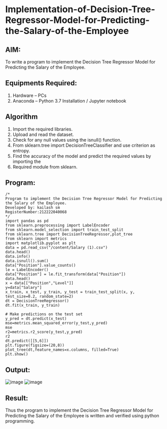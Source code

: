 # Implementation-of-Decision-Tree-Regressor-Model-for-Predicting-the-Salary-of-the-Employee

## AIM:
To write a program to implement the Decision Tree Regressor Model for Predicting the Salary of the Employee.

## Equipments Required:
1. Hardware – PCs
2. Anaconda – Python 3.7 Installation / Jupyter notebook

## Algorithm
1. Import the required libraries.
2. Upload and read the dataset.
3. Check for any null values using the isnull() function.
4. From sklearn.tree import DecisionTreeClassifier and use criterion as entropy.
5. Find the accuracy of the model and predict the required values by importing the
6. Required module from sklearn.

## Program:
```
/*
Program to implement the Decision Tree Regressor Model for Predicting the Salary of the Employee.
Developed by: kailash sm 
RegisterNumber:212222040068
*/
import pandas as pd
from sklearn.preprocessing import LabelEncoder
from sklearn.model_selection import train_test_split
from sklearn.tree import DecisionTreeRegressor,plot_tree
from sklearn import metrics
import matplotlib.pyplot as plt
data = pd.read_csv("/content/Salary (1).csv")
data.head()
data.info()
data.isnull().sum()
data["Position"].value_counts()
le = LabelEncoder()
data["Position"] = le.fit_transform(data["Position"])
data.head()
x = data[["Position","Level"]]
y=data["Salary"]
x_train, x_test, y_train, y_test = train_test_split(x, y, test_size=0.2, random_state=2)
dt = DecisionTreeRegressor()
dt.fit(x_train, y_train)

# Make predictions on the test set
y_pred = dt.predict(x_test)
mse=metrics.mean_squared_error(y_test,y_pred)
mse
r2=metrics.r2_score(y_test,y_pred)
r2
dt.predict([[5,6]])
plt.figure(figsize=(20,8))
plot_tree(dt,feature_names=x.columns, filled=True)
plt.show()

```

## Output:
![image](https://github.com/kailashmuthukumaran/Implementation-of-Decision-Tree-Regressor-Model-for-Predicting-the-Salary-of-the-Employee/assets/123893976/658b27a1-9a5c-4690-a822-3fda4194d51e)
![image](https://github.com/kailashmuthukumaran/Implementation-of-Decision-Tree-Regressor-Model-for-Predicting-the-Salary-of-the-Employee/assets/123893976/6627b820-c905-4567-b50a-c50599ca1180)


## Result:
Thus the program to implement the Decision Tree Regressor Model for Predicting the Salary of the Employee is written and verified using python programming.
